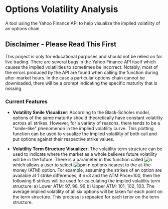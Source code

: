 # Options Volatility Analysis
A tool using the Yahoo Finance API to help visualize the implied volatility of an options chain. 

## Disclaimer - Please Read This First
This project is only for educational purposes and should not be relied on for live trading. There are several bugs in the Yahoo Finance API itself which causes the implied volatilities to sometimes be incorrect. Notably, most of the errors produced by the API are found when calling the function during after-market hours. In the case a particular options chain cannot be downloaded, there will be a prompt indicating the specific maturity that is missing.

### Current Features
- **Volatility Smile Visualizer**: According to the Black-Scholes model, options of the same maturity should theoretically have constant volatility across all strikes. However, for a variety of reasons, there tends to be a "smile-like" phenomenon in the implied volatility curve. This plotting function can be used to visualize the implied volatility of both call and put options against their respective strike values.

- **Volatility Term Structure Visualizer**: The volatility term structure can be used to indicate where the market as a whole believes future volatility will be in the future. There is a parameter in this function called ![$n$](https://render.githubusercontent.com/render/math?math=%24n%24) which allows a user to select ![$\pm n$](https://render.githubusercontent.com/render/math?math=%24%5Cpm%20n%24) options nearest to the at-the-money (ATM) option. For example, assuming the strikes of an option are available at 1 strike differences, if n=3 and the ATM Price=100, then the following 6 strikes will be used for calculating the implied volatility term structure: a) Lower ATM: 97, 98, 99 b) Upper ATM: 101, 102, 103. The average implied volatility of all six options will be taken for each point on the term structure. This process is repeated for each tenor on the term structure.


